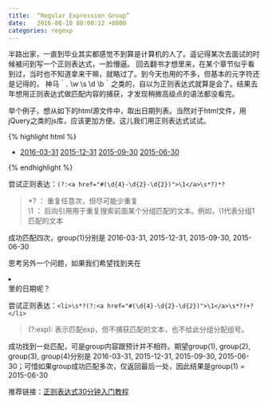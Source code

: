 ```yaml
---
title:  “Regular Expression Group”
date:   2016-08-10 08:00:12 +0800
categories: regexp
---
```


半路出家，一直到毕业其实都感觉不到算是计算机的人了。遥记得某次去面试的时候被问到写一个正则表达式，一脸懵逼。
回去翻书才想里来，在某个章节似乎看到过，当时也不知道拿来干嘛，就略过了。到今天也用的不多，但基本的元字符还是记得的，
神马｀. \w \s \d \b｀之类的，自以为正则表达式就算是会了。结果去年想用正则表达式做匹配内容的捕获，才发现稍微高级点的语法都没看完。


举个例子，想从如下的html源文件中，取出日期列表。当然对于html文件，用jQuery之类的js库，应该更加方便。这儿我们用正则表达式试试。

{% highlight html %}
<div class="datelist">
    <ul>
	<li>
		<a href="#2016-03-31">2016-03-31</a>
		<a href="#2015-12-31">2015-12-31</a>
		<a href="#2015-09-30">2015-09-30</a>
		<a href="#2015-06-30">2015-06-30</a>
	</li>		
    </ul>
</div>
{% endhighlight %}

尝试正则表达：`(?:<a href="#(\d{4}-\d{2}-\d{2})">\1</a>\s*?)*?`  
> *? ： 重复任意次，但尽可能少重复  
> \1 ： 后向引用用于重复搜索前面某个分组匹配的文本。例如，\1代表分组1匹配的文本

成功匹配四次，group(1)分别是 2016-03-31, 2015-12-31, 2015-09-30, 2015-06-30

思考另外一个问题，如果我们希望找到夹在<li></li>里的日期呢？

尝试正则表达：`<li>\s*?(?:<a href="#(\d{4}-\d{2}-\d{2})">\1</a>\s*?)+?</li>`  
> (?:exp): 表示匹配exp，但不捕获匹配的文本，也不给此分组分配组号。

成功找到一处匹配，可是group内容跟预计并不相符。期望group(1), group(2), group(3), group(4)分别是 2016-03-31, 2015-12-31, 2015-09-30, 2015-06-30；可惜如果group成功匹配多次，仅返回最后一处，因此结果是group(1) = 2015-06-30

推荐链接：[正则表达式30分钟入门教程][regex-link]

[regex-link]:http://www.jb51.net/tools/zhengze.html
